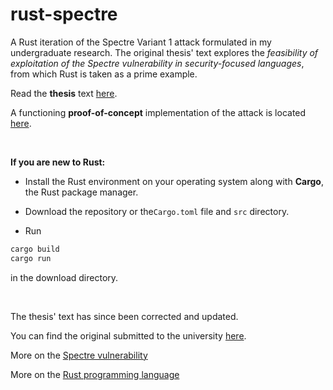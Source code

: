 # rust-spectre
A Rust iteration of the Spectre Variant 1 attack formulated in my undergraduate research. The original thesis' text explores the *feasibility of exploitation of the Spectre vulnerability in security-focused languages*, from which Rust is taken as a prime example.

Read the **thesis** text [here](./thesis.pdf).

A functioning **proof-of-concept** implementation of the attack is located [here](./src/main.rs).

&nbsp;
&nbsp;

**If you are new to Rust:**

* Install the Rust environment on your operating system along with **Cargo**, the Rust package manager.

* Download the repository or the`Cargo.toml` file and `src` directory.

* Run
```bash
cargo build
cargo run
```
  in the download directory.

&nbsp;
&nbsp;

The thesis' text has since been corrected and updated.

You can find the original submitted to the university [here](./former-thesis.pdf).

More on the [Spectre vulnerability](https://www.spectreattack.com)

More on the [Rust programming language](https://doc.rust-lang.org/stable/book)
